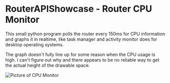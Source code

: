 RouterAPIShowcase - Router CPU Monitor
=================

This small python program polls the router every 150ms for CPU information and graphs it in realtime, like task manager 
and activity monitor does for desktop operating systems.

The graph doesn't fully line up for some reason when the CPU usage is high. I can't figure out why and there appears to be no reliable way to get the actual height of the drawable space.

![Picture of CPU Monitor](https://raw2.github.com/Mgamerz/RouterAPIShowcase/CPULoad/resources/image.png)
